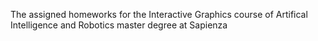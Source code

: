 The assigned homeworks for the Interactive Graphics course of Artifical Intelligence and Robotics master degree at Sapienza
